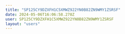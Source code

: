 ```yaml
---
title: "SP125CY9DZXFH1C5XMWZ922YN0B82ZN9WMY1ZSRSF"
date: 2024-05-06T16:06:58.278Z
user: SP125CY9DZXFH1C5XMWZ922YN0B82ZN9WMY1ZSRSF
layout: "users"
---
```

    